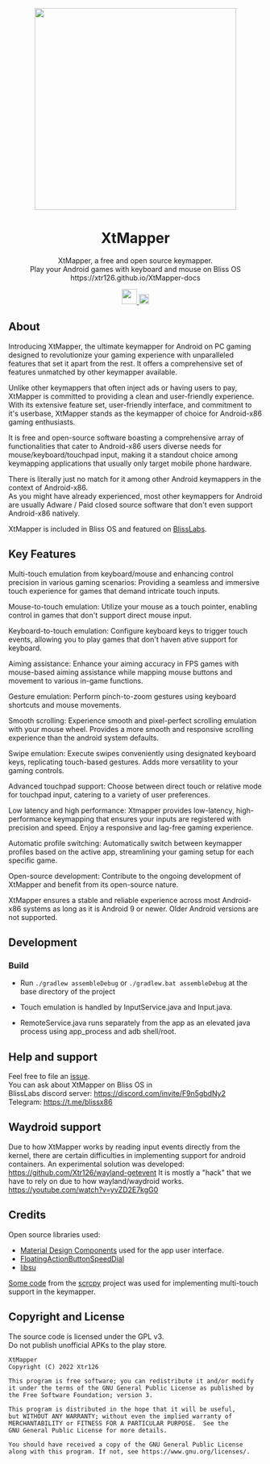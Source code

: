 <p align="center">
<a href="#" target="_blank"><img src="https://github.com/Xtr126/XtMapper/assets/80520774/2093a10b-f63f-4687-a4c9-d803f66d4e82" width="400px" height="400px"/></a>
</p>

<h1 align="center">
  XtMapper
</h1>
<p align="center">
  XtMapper, a free and open source keymapper. <br>
  Play your Android games with keyboard and mouse on Bliss OS <br>
  https://xtr126.github.io/XtMapper-docs
</p>

<p align="center">
  <a href="https://github.com/Xtr126/XtMapper/releases">
     <img src="https://img.shields.io/github/downloads/Xtr126/XtMapper/total.svg?style=for-the-badge&logo=android" height="30px"/>
  </a>
  <a href="https://github.com/Xtr126/XtMapper/actions/workflows/android.yml">
      <img src="https://github.com/Xtr126/XtMapper/actions/workflows/android.yml/badge.svg" height="20px" />
  </a>
 </p>

## About

Introducing XtMapper, the ultimate keymapper for Android on PC gaming designed to revolutionize your gaming experience with unparalleled features that set it apart from the rest. It offers a comprehensive set of features unmatched by other keymapper available.

Unlike other keymappers that often inject ads or having users to pay, XtMapper is committed to providing a clean and user-friendly experience. With its extensive feature set, user-friendly interface, and commitment to it's userbase, XtMapper stands as the keymapper of choice for Android-x86 gaming enthusiasts. 

It is free and open-source software boasting a comprehensive array of functionalities that cater to Android-x86 users diverse needs for mouse/keyboard/touchpad input, making it a standout choice among keymapping applications that usually only target mobile phone hardware.

There is literally just no match for it among other Android keymappers in the context of Android-x86.  
As you might have already experienced, most other keymappers for Android are usually Adware / Paid closed source software that don't even support Android-x86 natively.  

XtMapper is included in Bliss OS and featured on [BlissLabs](https://blisslabs.org).

## Key Features

Multi-touch emulation from keyboard/mouse and enhancing control precision in various gaming scenarios: Providing a seamless and immersive touch experience for games that demand intricate touch inputs.

Mouse-to-touch emulation: Utilize your mouse as a touch pointer, enabling control in games that don't support direct mouse input.

Keyboard-to-touch emulation: Configure keyboard keys to trigger touch events, allowing you to play games that don't haven ative support for keyboard.

Aiming assistance: Enhance your aiming accuracy in FPS games with mouse-based aiming assistance while mapping mouse buttons and movement to various in-game functions.

Gesture emulation: Perform pinch-to-zoom gestures using keyboard shortcuts and mouse movements.

Smooth scrolling: Experience smooth and pixel-perfect scrolling emulation with your mouse wheel. Provides a more smooth and responsive scrolling experience than the android system defaults.

Swipe emulation: Execute swipes conveniently using designated keyboard keys, replicating touch-based gestures. Adds more versatility to your gaming controls.

Advanced touchpad support: Choose between direct touch or relative mode for touchpad input, catering to a variety of user preferences.

Low latency and high performance: Xtmapper provides low-latency, high-performance keymapping that ensures your inputs are registered with precision and speed. Enjoy a responsive and lag-free gaming experience.

Automatic profile switching: Automatically switch between keymapper profiles based on the active app, streamlining your gaming setup for each specific game.

Open-source development: Contribute to the ongoing development of XtMapper and benefit from its open-source nature.

XtMapper ensures a stable and reliable experience across most Android-x86 systems as long as it is Android 9 or newer. Older Android versions are not supported.

## Development

### Build
- Run `./gradlew assembleDebug` or `./gradlew.bat assembleDebug` at the base directory of the project 

- Touch emulation is handled by InputService.java and Input.java.  
- RemoteService.java runs separately from the app as an elevated java process using app_process and adb shell/root. 

## Help and support
Feel free to file an [issue](https://github.com/Xtr126/XtMapper/issues).  
You can ask about XtMapper on Bliss OS in  
BlissLabs discord server: https://discord.com/invite/F9n5gbdNy2  
Telegram: https://t.me/blissx86


## Waydroid support
Due to how XtMapper works by reading input events directly from the kernel, there are certain difficulties in implementing support for android containers. 
An experimental solution was developed: https://github.com/Xtr126/wayland-getevent 
It is mostly a "hack" that we have to rely on due to how wayland/waydroid works.  
https://youtube.com/watch?v=yvZD2E7kgG0

## Credits
Open source libraries used:
- [Material Design Components](https://github.com/material-components/material-components-android) used for the app user interface.
- [FloatingActionButtonSpeedDial](https://github.com/leinardi/FloatingActionButtonSpeedDial)
- [libsu](https://github.com/topjohnwu/libsu)

[Some code](./app/src/main/java/com/genymobile/scrcpy) from the [scrcpy](https://github.com/Genymobile/scrcpy) project was used for implementing multi-touch support in the keymapper. 

## Copyright and License
The source code is licensed under the GPL v3.  
Do not publish unofficial APKs to the play store. 
```
XtMapper
Copyright (C) 2022 Xtr126

This program is free software; you can redistribute it and/or modify
it under the terms of the GNU General Public License as published by
the Free Software Foundation; version 3.

This program is distributed in the hope that it will be useful,
but WITHOUT ANY WARRANTY; without even the implied warranty of
MERCHANTABILITY or FITNESS FOR A PARTICULAR PURPOSE.  See the
GNU General Public License for more details.

You should have received a copy of the GNU General Public License 
along with this program. If not, see https://www.gnu.org/licenses/.
```

